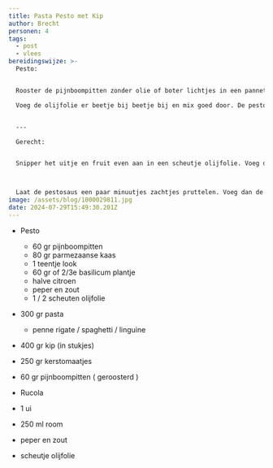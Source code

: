 ```yaml
---
title: Pasta Pesto met Kip
author: Brecht
personen: 4
tags:
  - post
  - vlees
bereidingswijze: >-
  Pesto:


  Rooster de pijnboompitten zonder olie of boter lichtjes in een pannetje. Laat ze afkoelen op een bordje. Doe de knoflook, kaas en geroosterde pijnboompitten en de blaadjes basilicum in de keukenmachine en maal tot een groene massa.

  Voeg de olijfolie er beetje bij beetje bij en mix goed door. De pesto moet niet de droog zijn maar ook niet te olieachtig. Breng de pesto op het laatst op smaak met een beetje zwarte peper. Zout is vaak niet nodig omdat de Parmezaanse kaas al zout is van zichzelf.


  ---

  Gerecht:


  Snipper het uitje en fruit even aan in een scheutje olijfolie. Voeg de blokjes kip toe en bak ongeveer 5 minuten. Kook ondertussen de pasta gaar. Voeg de (zelfgemaakte) pesto en room toe aan de kip en roer goed door. Proef nog even of er nog peper of zout bij moet.



  Laat de pestosaus een paar minuutjes zachtjes pruttelen. Voeg dan de gekookte pasta toe en schep er doorheen. Halveer de tomaatjes en roer ook door de pasta pesto en verwarm nog een minuutje mee. Serveer de pasta pesto in de pan of op een bord met een handje rucola en de geroosterde pijnboompitten.
image: /assets/blog/1000029811.jpg
date: 2024-07-29T15:49:30.201Z
---
```

* Pesto

  * 6﻿0 gr pijnboompitten
  * 8﻿0 gr parmezaanse kaas
  * 1﻿ teentje look
  * 6﻿0 gr of 2/3e basilicum plantje
  * h﻿alve citroen
  * p﻿eper en zout
  * 1﻿ / 2 scheuten olijfolie
* 300 gr pasta 

  * p﻿enne rigate / spaghetti / linguine
* 400 gr kip (in stukjes)
* 250 gr kerstomaatjes
* 60 gr pijnboompitten ( geroosterd )
* R﻿ucola
* 1 ui
* 250 ml room
* peper en zout
* scheutje olijfolie